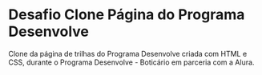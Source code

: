 # Desafio Clone Página do Programa Desenvolve

Clone da página de trilhas do Programa Desenvolve criada com HTML e CSS, durante o Programa Desenvolve - Boticário em parceria com a Alura.

